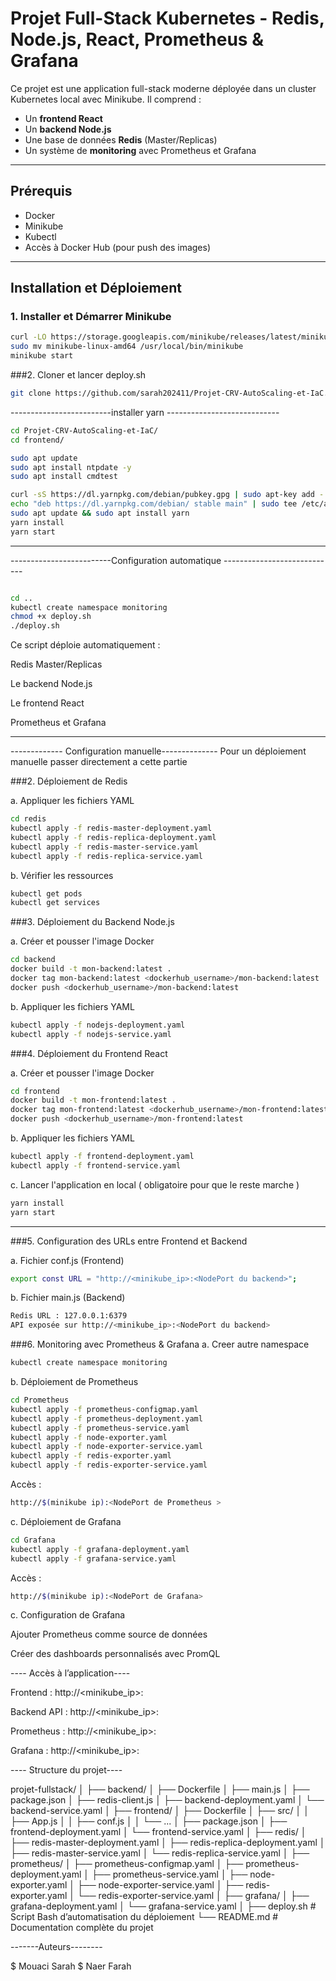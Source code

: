 # Projet Full-Stack Kubernetes - Redis, Node.js, React, Prometheus & Grafana

Ce projet est une application full-stack moderne déployée dans un cluster Kubernetes local avec Minikube. Il comprend :
- Un **frontend React**
- Un **backend Node.js**
- Une base de données **Redis** (Master/Replicas)
- Un système de **monitoring** avec Prometheus et Grafana

---
##  Prérequis

- Docker
- Minikube
- Kubectl
- Accès à Docker Hub (pour push des images)
---

##  Installation et Déploiement

### 1. Installer et Démarrer Minikube

```bash
curl -LO https://storage.googleapis.com/minikube/releases/latest/minikube-linux-amd64
sudo mv minikube-linux-amd64 /usr/local/bin/minikube
minikube start
```


###2. Cloner et lancer deploy.sh

```bash
git clone https://github.com/sarah202411/Projet-CRV-AutoScaling-et-IaC.git
```



-------------------------installer yarn ----------------------------
```bash
cd Projet-CRV-AutoScaling-et-IaC/
cd frontend/

sudo apt update
sudo apt install ntpdate -y
sudo apt install cmdtest

curl -sS https://dl.yarnpkg.com/debian/pubkey.gpg | sudo apt-key add -
echo "deb https://dl.yarnpkg.com/debian/ stable main" | sudo tee /etc/apt/sources.list.d/yarn.list
sudo apt update && sudo apt install yarn 
yarn install
yarn start
```
-------------------------------------------------------------------------------------------------------

-------------------------Configuration automatique  ----------------------------
```bash

cd ..
kubectl create namespace monitoring
chmod +x deploy.sh
./deploy.sh
```



Ce script déploie automatiquement :

Redis Master/Replicas

Le backend Node.js

Le frontend React

Prometheus et Grafana


-------------------------------------------------------------------------------------------------------


------------- Configuration manuelle--------------
Pour un déploiement manuelle passer directement a cette partie 
 

###2. Déploiement de Redis


a. Appliquer les fichiers YAML
```bash
cd redis 
kubectl apply -f redis-master-deployment.yaml
kubectl apply -f redis-replica-deployment.yaml
kubectl apply -f redis-master-service.yaml
kubectl apply -f redis-replica-service.yaml
```
b. Vérifier les ressources
```bash
kubectl get pods
kubectl get services
```
###3. Déploiement du Backend Node.js

a. Créer et pousser l'image Docker
```bash
cd backend
docker build -t mon-backend:latest .
docker tag mon-backend:latest <dockerhub_username>/mon-backend:latest
docker push <dockerhub_username>/mon-backend:latest
```
b. Appliquer les fichiers YAML
```bash
kubectl apply -f nodejs-deployment.yaml
kubectl apply -f nodejs-service.yaml
```
###4. Déploiement du Frontend React

a. Créer et pousser l'image Docker
```bash
cd frontend
docker build -t mon-frontend:latest .
docker tag mon-frontend:latest <dockerhub_username>/mon-frontend:latest
docker push <dockerhub_username>/mon-frontend:latest
```
b. Appliquer les fichiers YAML
```bash
kubectl apply -f frontend-deployment.yaml
kubectl apply -f frontend-service.yaml
```
c. Lancer l'application en local ( obligatoire pour que le reste marche )
```bash
yarn install
yarn start
```
-------------------------------------------------------
###5. Configuration des URLs entre Frontend et Backend

a. Fichier conf.js (Frontend)
```bash
export const URL = "http://<minikube_ip>:<NodePort du backend>";
```

b. Fichier main.js (Backend)
```bash
Redis URL : 127.0.0.1:6379
API exposée sur http://<minikube_ip>:<NodePort du backend>
```
###6. Monitoring avec Prometheus & Grafana
a. Creer autre namespace
```bash
kubectl create namespace monitoring
```
b. Déploiement de Prometheus
```bash
cd Prometheus
kubectl apply -f prometheus-configmap.yaml
kubectl apply -f prometheus-deployment.yaml
kubectl apply -f prometheus-service.yaml
kubectl apply -f node-exporter.yaml
kubectl apply -f node-exporter-service.yaml
kubectl apply -f redis-exporter.yaml
kubectl apply -f redis-exporter-service.yaml

```
Accès :
```bash
http://$(minikube ip):<NodePort de Prometheus >
```
c. Déploiement de Grafana
```bash
cd Grafana
kubectl apply -f grafana-deployment.yaml
kubectl apply -f grafana-service.yaml
```
Accès :
```bash
http://$(minikube ip):<NodePort de Grafana>
```
c. Configuration de Grafana

Ajouter Prometheus comme source de données

Créer des dashboards personnalisés avec PromQL

---- Accès à l’application----

Frontend : http://<minikube_ip>:<NodePort du frontend>

Backend API : http://<minikube_ip>:<NodePort du backend>

Prometheus : http://<minikube_ip>:<NodePort de Prometheus>

Grafana : http://<minikube_ip>:<NodePort de Grafana>


---- Structure du projet----


projet-fullstack/
│
├── backend/
│   ├── Dockerfile
│   ├── main.js
│   ├── package.json
│   ├── redis-client.js
│   ├── backend-deployment.yaml
│   └── backend-service.yaml
│
├── frontend/
│   ├── Dockerfile
│   ├── src/
│   │   ├── App.js
│   │   ├── conf.js
│   │   └── ...
│   ├── package.json
│   ├── frontend-deployment.yaml
│   └── frontend-service.yaml
│
├── redis/
│   ├── redis-master-deployment.yaml
│   ├── redis-replica-deployment.yaml
│   ├── redis-master-service.yaml
│   └── redis-replica-service.yaml
│
├── prometheus/
│   ├── prometheus-configmap.yaml
│   ├── prometheus-deployment.yaml
│   ├── prometheus-service.yaml
│   ├── node-exporter.yaml
│   ├── node-exporter-service.yaml
│   ├── redis-exporter.yaml
│   └── redis-exporter-service.yaml
│
├── grafana/
│   ├── grafana-deployment.yaml
│   └── grafana-service.yaml
│
├── deploy.sh                # Script Bash d’automatisation du déploiement
└── README.md                # Documentation complète du projet




-------Auteurs--------

$ Mouaci Sarah
$ Naer Farah
